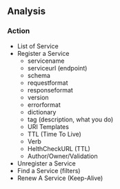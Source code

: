 ## Analysis

### Action
 * List of Service
 * Register a Service
   * servicename
   * serviceurl (endpoint)
   * schema
   * requestformat 
   * responseformat
   * version
   * errorformat
   * dictionary
   * tag (description, what you do)
   * URI Templates
   * TTL (Time To Live)
   * Verb 
   * HelthCheckURL (TTL)
   * Author/Owner/Validation
 * Unregister a Service
 * Find a Service (filters)
 * Renew A Service (Keep-Alive)
 
